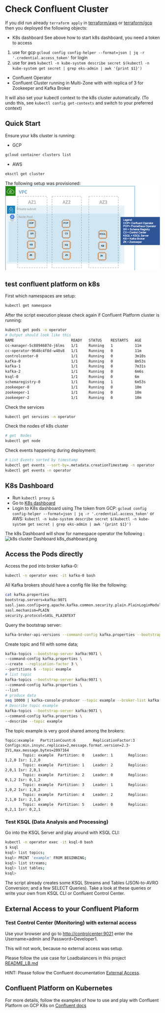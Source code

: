 # Check Confluent Cluster

If you did run already `terraform apply` in [terraform/aws](terraform/aws) or [terraform/gcp](terraform/gcp) then you deployed the following objects:
* K8s dashboard 
 See above how to start k8s dashboard, you need a token to access
 1. use for gcp `gcloud config config-helper --format=json | jq -r '.credential.access_token'` for login
 2. use for aws `kubectl -n kube-system describe secret $(kubectl -n kube-system get secret | grep eks-admin | awk '{print $1}')`
* Confluent Operator
* Confluent Cluster running in Multi-Zone with with replica of 3 for Zookeeper and Kafka Broker

It will also set your kubectl context to the k8s cluster automatically. (To undo this, see `kubectl config get-contexts` and switch to your preferred context)

## Quick Start

Ensure your k8s cluster is running:
  * GCP
```bash
gcloud container clusters list
```
  * AWS
```bash
eksctl get cluster 
```

The following setup was provisioned:
![k8s cluster deployed pods](../images/k8s_cluster.png)

## test confluent platform on k8s
First which namespaces are setup:
```bash
kubectl get namespace
```

After the script execution please check again if Confluent Platform cluster is running:
```bash
kubectl get pods -n operator
# Output should look like this
NAME                          READY   STATUS    RESTARTS   AGE
cc-manager-5c8894687d-j6lms   1/1     Running   1          11m
cc-operator-9648c4f8d-w48v8   1/1     Running   0          11m
controlcenter-0               1/1     Running   0          3m10s
kafka-0                       1/1     Running   0          8m53s
kafka-1                       1/1     Running   0          7m31s
kafka-2                       1/1     Running   0          6m6s
ksql-0                        1/1     Running   0          6m
schemaregistry-0              1/1     Running   1          6m53s
zookeeper-0                   1/1     Running   0          10m
zookeeper-1                   1/1     Running   0          10m
zookeeper-2                   1/1     Running   0          10m
```
Check the services
```bash
kubectl get services -n operator
```
Check the nodes of k8s cluster
```bash
# get  Nodes
kubectl get node
```
Check events happening during deployment:
```bash
# List Events sorted by timestamp
kubectl get events --sort-by=.metadata.creationTimestamp -n operator
kubectl get events -n operator
```

## K8s Dashboard

* Run `kubectl proxy &`
* Go to [K8s dashboard](http://localhost:8001/api/v1/namespaces/kubernetes-dashboard/services/https:kubernetes-dashboard:/proxy/)
* Login to K8s dashboard using The token from GCP: `gcloud config config-helper --format=json | jq -r '.credential.access_token'` or AWS: `kubectl -n kube-system describe secret $(kubectl -n kube-system get secret | grep eks-admin | awk '{print $1}')`

The k8s Dashboard will show for namespace operator the following :
![k8s cluster Dashboard](../images/k8s_dsahboard.png)
k8s_dsahboard.png

## Access the Pods directly

Access the pod into broker kafka-0:

```bash
kubectl -n operator exec -it kafka-0 bash
```

All Kafka brokers should have a config file like the following:

```bash
cat kafka.properties
bootstrap.servers=kafka:9071
sasl.jaas.config=org.apache.kafka.common.security.plain.PlainLoginModule required username="test" password="test123";
sasl.mechanism=PLAIN
security.protocol=SASL_PLAINTEXT
```

Query the bootstrap server:

```bash
kafka-broker-api-versions --command-config kafka.properties --bootstrap-server kafka:9071
```

Create topic and fill with some data;
```bash
kafka-topics --bootstrap-server kafka:9071 \
--command-config kafka.properties \
--create --replication-factor 3 \
--partitions 6 --topic example
# list topic
kafka-topics --bootstrap-server kafka:9071 \
--command-config kafka.properties \
--list
# produce data
seq 10000 | kafka-console-producer --topic example --broker-list kafka:9071 --producer.config kafka.properties
# Describe topic example
kafka-topics --bootstrap-server kafka:9071 \
--command-config kafka.properties \
--describe --topic example
```
The topic example is very good shared among the brokers:
```
Topic:example   PartitionCount:6        ReplicationFactor:3     Configs:min.insync.replicas=2,message.format.version=2.3-IV1,max.message.bytes=2097164
        Topic: example  Partition: 0    Leader: 1       Replicas: 1,2,0 Isr: 1,2,0
        Topic: example  Partition: 1    Leader: 2       Replicas: 2,0,1 Isr: 2,0,1
        Topic: example  Partition: 2    Leader: 0       Replicas: 0,1,2 Isr: 0,1,2
        Topic: example  Partition: 3    Leader: 1       Replicas: 1,0,2 Isr: 1,0,2
        Topic: example  Partition: 4    Leader: 2       Replicas: 2,1,0 Isr: 2,1,0
        Topic: example  Partition: 5    Leader: 0       Replicas: 0,2,1 Isr: 0,2,1
```


### Test KSQL (Data Analysis and Processing)

Go into the KSQL Server and play around with KSQL CLI:

```bash
kubectl -n operator exec -it ksql-0 bash
$ ksql
ksql> list topics;
ksql> PRINT 'example' FROM BEGINNING;
ksql> list streams;
ksql> list tables;
ksql> 
```
The script already creates some KSQL Streams and Tables (JSON-to-AVRO Conversion; and a few SELECT Queries). Take a look at these queries or write your own from KSQL CLI or Confluent Control Center.

## External Access to your Confluent Plaform

### Test Control Center (Monitoring) with external access

Use your browser and go to [http://controlcenter:9021](http://controlcenter:9021) enter the Username=admin and Password=Developer1.

This will not work, because no external access was setup.

Please follow the use case for Loadbalancers in this project [README_LB.md](README_LB.md)

HINT: Please follow the Confluent documentation [External Access](https://docs.confluent.io/current/installation/operator/co-endpoints.html#co-loadbalancer-kafka). 


## Confluent Platform on Kubernetes

For more details, follow the examples of how to use and play with Confluent Platform on GCP K8s on [Confluent docs](https://docs.confluent.io/current/installation/operator/co-deployment.html)

